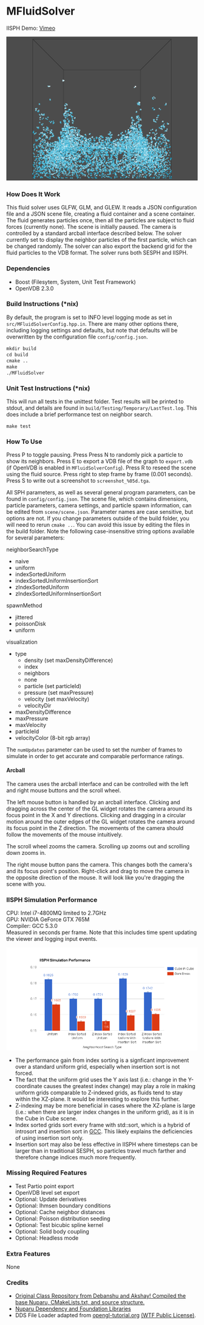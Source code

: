# MFluidSolver #

IISPH Demo: [Vimeo](https://vimeo.com/groups/cis563/videos/164437486)

![IISPH Cube in Cube Snapshot](images/cube-iisph-sprint1_0.png?raw=true "IISPH Cube in Cube snapshot.")

### How Does It Work ###
This fluid solver uses GLFW, GLM, and GLEW. It reads a JSON configuration file
and a JSON scene file, creating a fluid container and a scene container. The
fluid generates particles once, then all the particles are subject to fluid
forces (currently none). The scene is initially paused. The camera is controlled
by a standard arcball interface described below. The solver currently set to
display the neighbor particles of the first particle, which can be changed
randomly. The solver can also export the backend grid for the fluid particles to
the VDB format. The solver runs both SESPH and IISPH.

### Dependencies ###

- Boost (Filesytem, System, Unit Test Framework)
- OpenVDB 2.3.0

### Build Instructions (*nix) ###
By default, the program is set to INFO level logging mode as set in
`src/MFluidSolverConfig.hpp.in`. There are many other options there, including
logging settings and defaults, but note that defaults will be overwritten by
the configuration file `config/config.json`.

    mkdir build
    cd build
    cmake ..
    make
    ./MFluidSolver

### Unit Test Instructions (*nix) ###
This will run all tests in the unittest folder. Test results will be printed
to stdout, and details are found in `build/Testing/Temporary/LastTest.log`.
This does include a brief performance test on neighbor search.

    make test

### How To Use ###
Press P to toggle pausing. Press Press N to randomly pick a particle to show
its neighbors. Press E to export a VDB file of the graph to `export.vdb` (if
OpenVDB is enabled in `MFluidSolverConfig`). Press R to reseed the scene
using the fluid source. Press right to step frame by frame (0.001 seconds).
Press S to write out a screenshot to `screenshot_%05d.tga`.

All SPH parameters, as well as several general program parameters, can be found
in `config/config.json`. The scene file, which contains dimensions, particle
parameters, camera settings, and particle spawn information, can be edited from
`scene/scene.json`. Parameter names are case sensitive, but options are not. If
you change parameters outside of the build folder, you will need to rerun
`cmake ..`. You can avoid this issue by editing the files in the build folder.
Note the following case-insensitive string options available for several
parameters:

neighborSearchType
- naive
- uniform
- indexSortedUniform
- indexSortedUniformInsertionSort
- zIndexSortedUniform
- zIndexSortedUniformInsertionSort

spawnMethod
- jittered
- poissonDisk
- uniform

visualization
- type
    - density (set maxDensityDifference)
    - index
    - neighbors
    - none
    - particle (set particleId)
    - pressure (set maxPressure)
    - velocity (set maxVelocity)
    - velocityDir
- maxDensityDifference
- maxPressure
- maxVelocity
- particleId
- velocityColor (8-bit rgb array)

The `numUpdates` parameter can be used to set the number of frames to simulate
in order to get accurate and comparable performance ratings.

#### Arcball ####
The camera uses the arcball interface and can be controlled with the left and
right mouse buttons and the scroll wheel.

The left mouse button is handled by an arcball interface. Clicking and dragging
across the center of the GL widget rotates the camera around its focus point in
the X and Y directions. Clicking and dragging in a circular motion around the
outer edges of the GL widget rotates the camera around its focus point in the Z
direction. The movements of the camera should follow the movements of the mouse
intuitively.

The scroll wheel zooms the camera. Scrolling up zooms out and scrolling down
zooms in.

The right mouse button pans the camera. This changes both the camera's and its
focus point's position. Right-click and drag to move the camera in the opposite
direction of the mouse. It will look like you're dragging the scene with you.

### IISPH Simulation Performance ###
CPU: Intel i7-4800MQ limited to 2.7GHz<br />
GPU: NVIDIA GeForce GTX 765M<br />
Compiler: GCC 5.3.0<br />
Measured in seconds per frame. Note that this includes time spent updating the
viewer and logging input events.

![Graph of the simulation performance for different neighbor search types](images/nsPerfGraph2.png?raw=true "Index sorting improves performance without forced insertion sort.")

- The performance gain from index sorting is a signficant improvement over a
standard uniform grid, especially when insertion sort is not forced.
- The fact that the uniform grid uses the Y axis last (i.e.: change in the
Y-coordinate causes the greatest index change) may play a role in making uniform
grids comparable to Z-indexed grids, as fluids tend to stay within the XZ-plane.
It would be interesting to explore this further.
- Z-indexing may be more beneficial in cases where the XZ-plane is large (i.e.:
when there are larger index changes in the uniform grid), as it is in the Cube
in Cube scene.
- Index sorted grids sort every frame with std::sort, which is a hybrid of
introsort and insertion sort in [GCC](https://gcc.gnu.org/onlinedocs/libstdc++/libstdc++-html-USERS-4.4/a01027.html).
This likely explains the deficiencies of using insertion sort only.
- Insertion sort may also be less effective in IISPH where timesteps can be
larger than in traditional SESPH, so particles travel much farther and therefore
change indices much more frequently.

### Missing Required Features ###

- Test Partio point export
- OpenVDB level set export
- Optional: Update derivatives
- Optional: Ihmsen boundary conditions
- Optional: Cache neighbor distances
- Optional: Poisson distribution seeding
- Optional: Test bicubic spline kernel
- Optional: Solid body coupling
- Optional: Headless mode

### Extra Features ###
None

### Credits ###
- [Original Class Repository from Debanshu and Akshay! Compiled the base Nuparu, CMakeLists.txt, and source structure.](https://github.com/debanshusingh/CIS563-FluidSolver)
- [Nuparu Dependency and Foundation Libraries](https://github.com/betajippity/Nuparu)
- DDS File Loader adapted from [opengl-tutorial.org](http://www.opengl-tutorial.org/beginners-tutorials/tutorial-5-a-textured-cube/) [(WTF Public License)](http://www.wtfpl.net/).